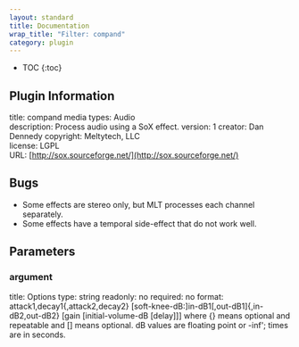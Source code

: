 ```yaml
---
layout: standard
title: Documentation
wrap_title: "Filter: compand"
category: plugin
---
```

* TOC
{:toc}

## Plugin Information

title: compand
media types:
Audio  
description: Process audio using a SoX effect.
version: 1
creator: Dan Dennedy
copyright: Meltytech, LLC  
license: LGPL  
URL: [http://sox.sourceforge.net/](http://sox.sourceforge.net/)  

## Bugs

* Some effects are stereo only, but MLT processes each channel separately.
* Some effects have a temporal side-effect that do not work well.


## Parameters

### argument

title: Options  type: string
readonly: no
required: no
format: attack1,decay1{,attack2,decay2} [soft-knee-dB:]in-dB1[,out-dB1]{,in-dB2,out-dB2} [gain [initial-volume-dB [delay]]]
	where {} means optional and repeatable and [] means optional.
	dB values are floating point or -inf'; times are in seconds.
  

